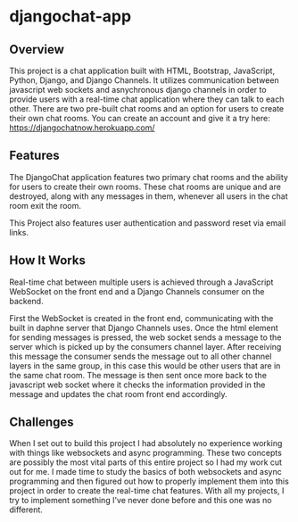 # djangochat-app
 
## Overview
This project is a chat application built with HTML, Bootstrap, JavaScript, Python, Django, and Django Channels. It utilizes communication between javascript web sockets and asnychronous django channels in order to provide users with a real-time chat application where they can talk to each other. There are two pre-built chat rooms and an option for users to create their own chat rooms. You can create an account and give it a try here: https://djangochatnow.herokuapp.com/

## Features
The DjangoChat application features two primary chat rooms and the ability for users to create their own rooms. These chat rooms are unique and are destroyed, along with any messages in them, whenever all users in the chat room exit the room. 

This Project also features user authentication and password reset via email links.

## How It Works
Real-time chat between multiple users is achieved through a JavaScript WebSocket on the front end and a Django Channels consumer on the backend. 

First the WebSocket is created in the front end, communicating with the built in daphne server that Django Channels uses. Once the html element for sending messages is pressed, the web socket sends a message to the server which is picked up by the consumers channel layer. After receiving this message the consumer sends the message out to all other channel layers in the same group, in this case this would be other users that are in the same chat room. The message is then sent once more back to the javascript web socket where it checks the information provided in the message and updates the chat room front end accordingly.

## Challenges
When I set out to build this project I had absolutely no experience working with things like websockets and async programming. These two concepts are possibly the most vital parts of this entire project so I had my work cut out for me. I made time to study the basics of both websockets and async programming and then figured out how to properly implement them into this project in order to create the real-time chat features. With all my projects, I try to implement something I've never done before and this one was no different. 
